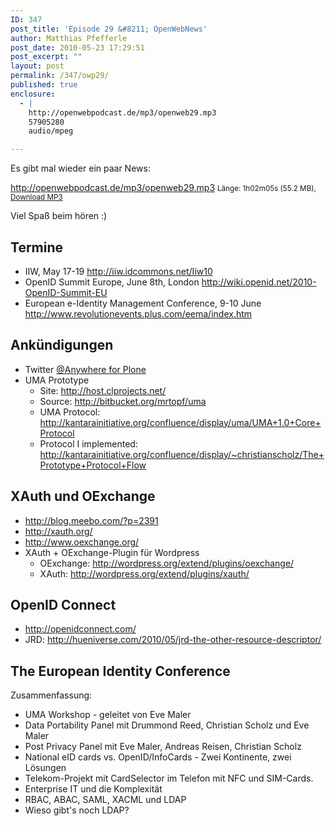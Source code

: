 ```yaml
---
ID: 347
post_title: 'Episode 29 &#8211; OpenWebNews'
author: Matthias Pfefferle
post_date: 2010-05-23 17:29:51
post_excerpt: ""
layout: post
permalink: /347/owp29/
published: true
enclosure:
  - |
    http://openwebpodcast.de/mp3/openweb29.mp3
    57905280
    audio/mpeg

---
```

Es gibt mal wieder ein paar News:

http://openwebpodcast.de/mp3/openweb29.mp3
<small>Länge: 1h02m05s (55.2 MB), <a href="http://openwebpodcast.de/mp3/openweb29.mp3">Download MP3</a></small>

Viel Spaß beim hören :)

<h2>Termine</h2>
<ul>
	<li>IIW, May 17-19 <a href="http://iiw.idcommons.net/Iiw10">http://iiw.idcommons.net/Iiw10</a></li>
	<li>OpenID Summit Europe, June 8th, London <a href="http://wiki.openid.net/2010-OpenID-Summit-EU">http://wiki.openid.net/2010-OpenID-Summit-EU</a></li>
	<li>European e-Identity Management Conference, 9-10 June
<a href="http://www.revolutionevents.plus.com/eema/index.htm">http://www.revolutionevents.plus.com/eema/index.htm</a></li>
</ul>
<h2>Ankündigungen</h2>
<ul>
	<li>Twitter <a href="http://comlounge.net/de/newsarticle/com.lounge-veroeffentlich-twitter-anywhere-for-plone">@Anywhere for Plone</a></li>
	<li>UMA Prototype
<ul>
	<li>Site: <a href="http://host.clprojects.net/">http://host.clprojects.net/</a></li>
	<li>Source: <a href="http://host.clprojects.net/">http://bitbucket.org/mrtopf/uma</a></li>
	<li>UMA Protocol: <a href="http://kantarainitiative.org/confluence/display/uma/UMA+1.0+Core+Protocol">http://kantarainitiative.org/confluence/display/uma/UMA+1.0+Core+Protocol</a></li>
	<li>Protocol I implemented: <a href="http://kantarainitiative.org/confluence/display/~christianscholz/The+Prototype+Protocol+Flow">http://kantarainitiative.org/confluence/display/~christianscholz/The+Prototype+Protocol+Flow</a></li>
</ul>
</li>
</ul>
<h2>XAuth und OExchange</h2>
<ul>
	<li><a href="http://blog.meebo.com/?p=2391">http://blog.meebo.com/?p=2391</a></li>
	<li><a href="http://xauth.org/">http://xauth.org/</a></li>
	<li><a href="http://www.oexchange.org/">http://www.oexchange.org/</a></li>
	<li>XAuth + OExchange-Plugin für Wordpress
<ul>
	<li>OExchange: <a href="http://wordpress.org/extend/plugins/oexchange/">http://wordpress.org/extend/plugins/oexchange/</a></li>
	<li>XAuth: <a href="http://wordpress.org/extend/plugins/xauth/">http://wordpress.org/extend/plugins/xauth/</a></li>
</ul>
</li>
</ul>
<h2>OpenID Connect</h2>
<ul>
	<li><a href="http://openidconnect.com/">http://openidconnect.com/</a></li>
	<li> JRD: <a href="http://hueniverse.com/2010/05/jrd-the-other-resource-descriptor/">http://hueniverse.com/2010/05/jrd-the-other-resource-descriptor/</a></li>
</ul>
<h2>The European Identity Conference</h2>
Zusammenfassung:
<ul>
	<li>UMA Workshop - geleitet von Eve Maler</li>
	<li>Data Portability Panel mit Drummond Reed, Christian Scholz und Eve Maler</li>
	<li>Post Privacy Panel mit Eve Maler, Andreas Reisen, Christian Scholz</li>
	<li>National eID cards vs. OpenID/InfoCards - Zwei Kontinente, zwei Lösungen</li>
	<li>Telekom-Projekt mit CardSelector im Telefon mit NFC und SIM-Cards.</li>
	<li>Enterprise IT und die Komplexität</li>
	<li>RBAC, ABAC, SAML, XACML und LDAP</li>
	<li>Wieso gibt's noch LDAP?</li>
</ul>
